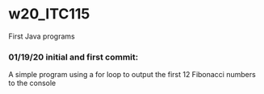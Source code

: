 # w20_ITC115
First Java programs

### 01/19/20 initial and first commit:
A simple program using a for loop to output the first 12 Fibonacci numbers to the console
